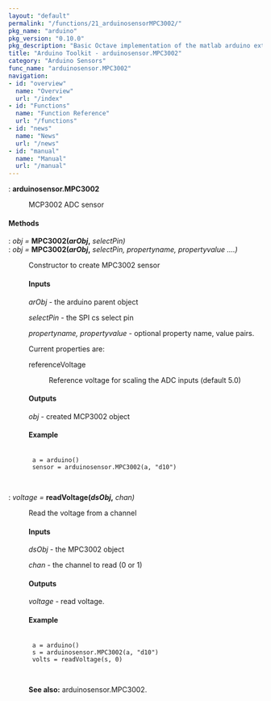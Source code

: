 ```yaml
---
layout: "default"
permalink: "/functions/21_arduinosensorMPC3002/"
pkg_name: "arduino"
pkg_version: "0.10.0"
pkg_description: "Basic Octave implementation of the matlab arduino extension,  allowing communication to a programmed arduino board to control its  hardware."
title: "Arduino Toolkit - arduinosensor.MPC3002"
category: "Arduino Sensors"
func_name: "arduinosensor.MPC3002"
navigation:
- id: "overview"
  name: "Overview"
  url: "/index"
- id: "Functions"
  name: "Function Reference"
  url: "/functions"
- id: "news"
  name: "News"
  url: "/news"
- id: "manual"
  name: "Manual"
  url: "/manual"
---
```

<dl class="def">
<dt id="index-arduinosensor_002eMPC3002"><span class="category">: </span><span><em></em> <strong>arduinosensor.MPC3002</strong><a href='#index-arduinosensor_002eMPC3002' class='copiable-anchor'></a></span></dt>
<dd><p>MCP3002 ADC sensor
 </p></dd></dl>

<span id="Methods"></span><h4 class="subheading">Methods</h4>
<dl class="def">
<dt id="index-MPC3002_0028arObj_002c"><span class="category">: </span><span><em><var>obj</var> =</em> <strong>MPC3002(<var>arObj</var>,</strong> <em><var>selectPin</var>)</em><a href='#index-MPC3002_0028arObj_002c' class='copiable-anchor'></a></span></dt>
<dt id="index-MPC3002_0028arObj_002c-1"><span class="category">: </span><span><em><var>obj</var> =</em> <strong>MPC3002(<var>arObj</var>,</strong> <em><var>selectPin</var>, <var>propertyname, propertyvalue</var> ....)</em><a href='#index-MPC3002_0028arObj_002c-1' class='copiable-anchor'></a></span></dt>
<dd><p>Constructor to create MPC3002 sensor
 </p><span id="Inputs"></span><h4 class="subsubheading">Inputs</h4>
<p><var>arObj</var> - the arduino parent object
</p>
<p><var>selectPin</var> - the SPI cs select pin
</p>
<p><var>propertyname, propertyvalue</var> - optional property name, value pairs.
</p>
<p>Current properties are:
 </p><dl compact="compact">
<dt><span>referenceVoltage</span></dt>
<dd><p>Reference voltage for scaling the ADC inputs (default 5.0)
 </p></dd>
</dl>

<span id="Outputs"></span><h4 class="subsubheading">Outputs</h4>
<p><var>obj</var> - created MCP3002 object
</p>
<span id="Example"></span><h4 class="subsubheading">Example</h4>
<div class="example">
<pre class="example"> <code>
 a = arduino()
 sensor = arduinosensor.MPC3002(a, &quot;d10&quot;)
 </code>
 </pre></div>
</dd></dl>

<dl class="def">
<dt id="index-readVoltage_0028dsObj_002c"><span class="category">: </span><span><em><var>voltage</var> =</em> <strong>readVoltage(<var>dsObj</var>,</strong> <em><var>chan</var>)</em><a href='#index-readVoltage_0028dsObj_002c' class='copiable-anchor'></a></span></dt>
<dd><p>Read the voltage from a channel
</p>
<span id="Inputs-1"></span><h4 class="subsubheading">Inputs</h4>
<p><var>dsObj</var> - the MPC3002 object
</p>
<p><var>chan</var> - the channel to read (0 or 1)
</p>
<span id="Outputs-1"></span><h4 class="subsubheading">Outputs</h4>
<p><var>voltage</var> - read voltage.
</p>
<span id="Example-1"></span><h4 class="subsubheading">Example</h4>
<div class="example">
<pre class="example"> <code>
 a = arduino()
 s = arduinosensor.MPC3002(a, &quot;d10&quot;)
 volts = readVoltage(s, 0)
 </code>
 </pre></div>

<p><strong>See also:</strong> arduinosensor.MPC3002.
 </p></dd></dl>